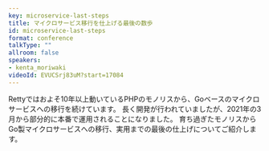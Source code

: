 ```yaml
---
key: microservice-last-steps
title: マイクロサービス移行を仕上げる最後の数歩
id: microservice-last-steps
format: conference
talkType: ""
allroom: false
speakers:
- kenta_moriwaki
videoId: EVUCSrj83uM?start=17084
---
```

Rettyではおよそ10年以上動いているPHPのモノリスから、Goベースのマイクロサービスへの移行を続けています。
長く開発が行われていましたが、2021年の3月から部分的に本番で運用されることになりました。
育ち過ぎたモノリスからGo製マイクロサービスへの移行、実用までの最後の仕上げについてご紹介します。